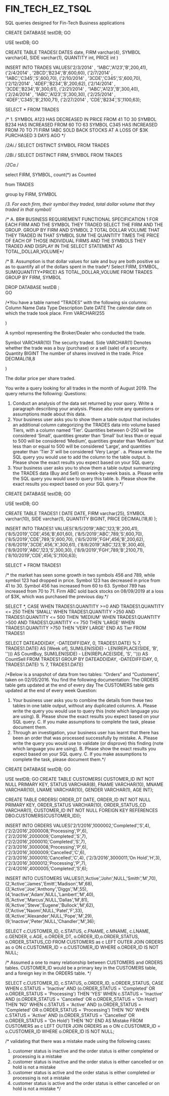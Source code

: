 # FIN_TECH_EZ_TSQL
SQL queries designed for Fin-Tech Business applications


CREATE DATABASE testDB;
GO

USE testDB;
GO

CREATE TABLE TRADES(
DATES date,
FIRM varchar(4),
SYMBOL varchar(4),
SIDE varchar(1),
QUANTITY int,
PRICE int
)

INSERT INTO TRADES
VALUES('2/3/2014' , '1ABC','A123','B',200,41),
('2/4/2014' , '2BCD','B234','B',600,60),
('2/7/2014' , '1ABC','C345','S',600,70),
('2/10/2014' , '3CDE','C345','S',600,70),
('2/12/2014' , '4DEF','B234','B',200,62),
('2/14/2014' , '3CDE','B234','B',300,61),
('2/21/2014' , '1ABC','A123','B',300,40),
('2/24/2014' , '1ABC','A123','S',300,30),
('2/25/2014' , '4DEF','C345','B',2100,71),
('2/27/2014' , 'CDE','B234','S',1100,63);

SELECT * FROM TRADES

/* 1. SYMBOL A123 HAS DECREASED IN PRICE FROM 41 TO 30
SYMBOL B234 HAS INCREASED FROM 60 TO 63
SYMBOL C345 HAS INCREASED FROM 70 TO 71
FIRM 1ABC SOLD BACK STOCKS AT A LOSS OF $3K PURCHASED 3 DAYS AGO */

/*2Ai.*/
SELECT DISTINCT SYMBOL FROM TRADES

/*2Bi.*/
SELECT DISTINCT FIRM, SYMBOL FROM TRADES

/*2Ca.*/

select FIRM, SYMBOL, count(*) as Counted

from TRADES

group by FIRM, SYMBOL

/*3. For each firm,
their symbol they traded,
total dollar volume that they traded in that symbol*/



/* A. BR# BUSINESS REQUIREMENT   FUNCTIONAL SPECIFICATION
1      FOR EACH FIRM AND THE SYMBOL THEY TRADED       SELECT THE FIRM AND THE GROUP. GROUP BY FIRM AND SYMBOL
2      TOTAL DOLLAR VOLUME THAT THEY TRADED IN THAT SYMBOL    SUM THE QUANTITY TIMES THE PRICE OF EACH OF THOSE INDIVIDUAL FIRMS AND THE SYMBOLS THEY TRADED AND DISPLAY IN THE SELECT STATEMENT AS TOTAL_DOLLAR_VOLUME*/

/* B.  Assumption is that dollar values for sale and buy are both positive so as to quantify all of the dollars spent in the trade*/
Select FIRM, SYMBOL, SUM(QUANTITY*PRICE) AS TOTAL_DOLLAR_VOLUME
FROM TRADES
GROUP BY FIRM, SYMBOL


DROP DATABASE testDB ;  
GO  


/*You have a table named “TRADES” with the following six columns:
Column Name Data Type Description
Date DATE The calendar date on which the trade took place.
Firm VARCHAR(255

)

A symbol representing the Broker/Dealer who conducted the trade.

Symbol VARCHAR(10) The security traded.
Side VARCHAR(1) Denotes whether the trade was a buy (purchase) or a sell (sale) of a security.
Quantity BIGINT The number of shares involved in the trade.
Price DECIMAL(18,8

)

The dollar price per share traded.

You write a query looking for all trades in the month of August 2019. The query returns the following:
Questions:
1) Conduct an analysis of the data set returned by your query. Write a paragraph describing your
analysis. Please also note any questions or assumptions made about this data.
2) Your business user asks you to show them a table output that includes an additional column
categorizing the TRADES data into volume based Tiers, with a column named ‘Tier’. Quantities
between 0-250 will be considered ‘Small’, quantities greater than ‘Small’ but less than or equal
to 500 will be considered ‘Medium’, quantities greater than ‘Medium’ but less than or equal to
500 will be considered ‘Large’, and quantities greater than ‘Tier 3’ will be considered ‘Very
Large’ .
a. Please write the SQL query you would use to add the column to the table output.
b. Please show the exact results you expect based on your SQL query.
3) Your business user asks you to show them a table output summarizing the TRADES data (Buy
and Sell) on week-by-week basis.
a. Please write the SQL query you would use to query this table.
b. Please show the exact results you expect based on your SQL query.*/

CREATE DATABASE testDB;
GO

USE testDB;
GO

CREATE TABLE TRADES1 (
  DATE DATE,
  FIRM varchar(25),
  SYMBOL varchar(10),
  SIDE varchar(1),
  QUANTITY BIGINT,
  PRICE DECIMAL(18,8)
);

INSERT INTO TRADES1
VALUES('8/5/2019','ABC',123,'B',200,41),
('8/5/2019','CDE',456,'B',601,60),
('8/5/2019','ABC',789,'S',600,70),
('8/5/2019','CDE',789,'S',600,70),
('8/5/2019','FGH',456,'B',200,62),
('8/6/2019','3CDE',456,'X',300,61),
('8/8/2019','ABC',123,'B',300,40),
('8/9/2019','ABC',123,'S',300,30),
('8/9/2019','FGH',789,'B',2100,71),
('8/10/2019','CDE',456,'S',1100,63);

SELECT * FROM TRADES1

/* the market has seen some growth in two symbols 456 and 789, while symbol 123 had dropped in price. Symbol 123 has decreased in price from 41 to 30. Symbol 456 has increased from 60 to 63. 
Symbol 789 has increased from 70 to 71. Firm ABC sold back stocks on 08/09/2019 at a loss of $3K, which was purchased the previous day.*/


SELECT *,  CASE 
          WHEN TRADES1.QUANTITY >=0 AND TRADES1.QUANTITY <= 250 THEN 'SMALL'
          WHEN TRADES1.QUANTITY >250 AND TRADES1.QUANTITY <= 500 THEN 'MEDIUM'
          WHEN TRADES1.QUANTITY >500 AND TRADES1.QUANTITY <= 750 THEN 'LARGE'
		  WHEN TRADES1.QUANTITY >750 THEN 'VERY LARGE'
       END AS Tier
FROM TRADES1

SELECT DATEADD(DAY, -DATEDIFF(DAY, 0, TRADES1.DATE) % 7, TRADES1.DATE) AS [Week of],
  SUM(LEN(SIDE) - LEN(REPLACE(SIDE, 'B', '')))  AS CountBuy, SUM(LEN(SIDE) - LEN(REPLACE(SIDE, 'S', ''))) AS CountSell
FROM TRADES1
GROUP BY DATEADD(DAY, -DATEDIFF(DAY, 0, TRADES1.DATE) % 7, TRADES1.DATE)

/*Below is a snapshot of data from two tables: “Orders” and “Customers”, taken on 02/05/2016. You find
the following documentation:
The ORDERS table gets updated at the end of every day
The CUSTOMERS table gets updated at the end of every week
Question:
1) Your business user asks you to combine the details from these two tables in one table output,
without any duplicated columns.
A. Please write the query you would use to query this (note which language you are using).
B. Please show the exact results you expect based on your SQL query.
C. If you make assumptions to complete the task, please document them.
2) Through an investigation, your business user has learnt that there has been an order that was
processed successfully by mistake.
A. Please write the query you would use to validate (or disprove) this finding (note which
language you are using).
B. Please show the exact results you expect based on your SQL query.
C. If you make assumptions to complete the task, please document them.*/

CREATE DATABASE testDB;
GO

USE testDB;
GO
CREATE TABLE CUSTOMERS(
CUSTOMER_ID INT NOT NULL PRIMARY KEY,
STATUS VARCHAR(8),
FNAME VARCHAR(10),
MNAME VARCHAR(10),
LNAME VARCHAR(10),
GENDER VARCHAR(1),
AGE INT);

CREATE TABLE ORDERS(
ORDER_DT DATE,
ORDER_ID INT NOT NULL PRIMARY KEY,
ORDER_STATUS VARCHAR(10),
ORDER_STATUS_CD VARCHAR(1),
CUSTOMER_ID INT NOT NULL FOREIGN KEY REFERENCES DBO.CUSTOMERS(CUSTOMER_ID));

INSERT INTO ORDERS
VALUES('2/1/2016',1000002,'Completed','S',4),
('2/2/2016',2000008,'Processing','P',6),
('2/2/2016',2000009,'Completed','S',7),
('2/2/2016',2000010,'Completed','S',7),
('2/3/2016',3000008,'Processing','P',6),
('2/3/2016',3000009,'Cancelled','C',6),
('2/3/2016',3000010,'Cancelled','C',4),
('2/3/2016',3000011,'On Hold','H',3),
('2/3/2016',3000012,'Processing','P',7),
('2/4/2016',4000005,'Completed','S',6);

INSERT INTO CUSTOMERS
VALUES(1,'Active','John',NULL,'Smith','M',70),
(2,'Active','James','Emitt','Madison','M',68),
(3,'Active','Joe','Anthony','Diggs','M',55),
(4,'Inactive','Adam',NULL,'Lambert','M',40),
(5,'Active','Marcus',NULL,'Dallas','M',81),
(6,'Active','Steve','Eugene','Bullock','M',62),
(7,'Active','Naomi',NULL,'Patel','F',33),
(8,'Active','Alexander',NULL,'Pope','M',29),
(9,'Inactive','Peter',NULL,'Chandler','M',36);

SELECT c.CUSTOMER_ID, c.STATUS, c.FNAME, c.MNAME, c.LNAME, c.GENDER, c.AGE, o.ORDER_DT, o.ORDER_ID,o.ORDER_STATUS, o.ORDER_STATUS_CD
FROM CUSTOMERS as c
LEFT OUTER JOIN ORDERS as o
ON c.CUSTOMER_ID = o.CUSTOMER_ID
WHERE o.ORDER_ID IS NOT NULL;

/* Assumed a one to many relationship between CUSTOMERS and ORDERS tables.
CUSTOMER_ID would be a primary key in the CUSTOMERS table, and a foreign key
in the ORDERS table. */


SELECT c.CUSTOMER_ID, c.STATUS, o.ORDER_ID, o.ORDER_STATUS,
CASE
WHEN c.STATUS = 'Inactive' AND (o.ORDER_STATUS = 'Completed' OR o.ORDER_STATUS = 'Processing') THEN 'YES'
WHEN c.STATUS = 'Inactive' AND (o.ORDER_STATUS = 'Cancelled' OR o.ORDER_STATUS = 'On Hold') THEN 'NO'
WHEN c.STATUS = 'Active' AND (o.ORDER_STATUS = 'Completed' OR o.ORDER_STATUS = 'Processing') THEN 'NO'
WHEN c.STATUS = 'Active' AND (o.ORDER_STATUS = 'Cancelled' OR o.ORDER_STATUS = 'On Hold') THEN 'NO'
END AS Mistake
FROM CUSTOMERS as c
LEFT OUTER JOIN ORDERS as o
ON c.CUSTOMER_ID = o.CUSTOMER_ID
WHERE o.ORDER_ID IS NOT NULL;

/* validating that there was a mistake made using the following cases:
1. customer status is inactive and the order status is either completed or processing is a mistake
2. customer status is inactive and the order status is either cancelled or on hold is not a mistake
3. customer status is active and the order status is either completed or processing is not a mistake
4. customer status is active and the order status is either cancelled or on hold is not a mistake */


